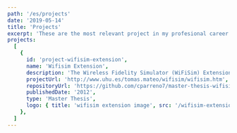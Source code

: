 ```yaml
---
path: '/es/projects'
date: '2019-05-14'
title: 'Projects'
excerpt: 'These are the most relevant project in my profesional career'
projects:
  [
    {
      id: 'project-wifisim-extension',
      name: 'Wifisim Extension',
      description: 'The Wireless Fidelity Simulator (WiFiSim) Extension, designed to plan, optimise and deploy Wireless communications',
      projectUrl: 'http://www.uhu.es/tomas.mateo/wifisim/wifisim.htm',
      repositoryUrl: 'https://github.com/cparreno7/master-thesis-wifisim-extension',
      publishedDate: '2012',
      type: 'Master Thesis',
      logo: { title: 'wifisim extension image', src: '/wifisim-extension.jpg' },
    },
  ]
---
```

